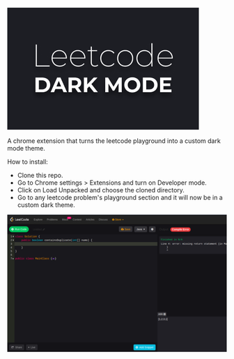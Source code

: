 ![extension logo](https://raw.githubusercontent.com/dannyp32/leetcodeDarkMode/master/LeetcodeDarkMode.png)

A chrome extension that turns the leetcode playground into a custom dark mode theme. 

How to install:

- Clone this repo.
- Go to Chrome settings > Extensions and turn on Developer mode.
- Click on Load Unpacked and choose the cloned directory. 
- Go to any leetcode problem's playground section and it will now be in a custom dark theme. 


![screenshot](https://raw.githubusercontent.com/dannyp32/leetcodeDarkMode/master/screenshot.png)
